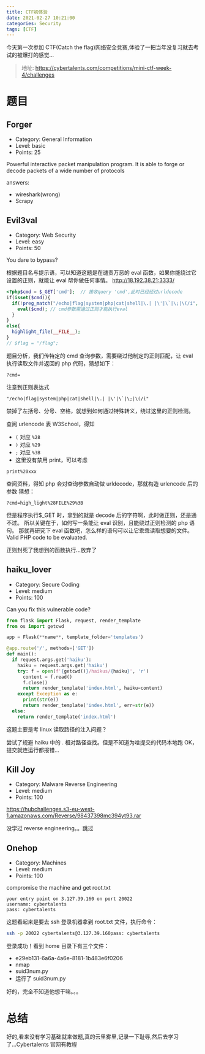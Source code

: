 ```yaml
---
title: CTF初体验
date: 2021-02-27 10:21:00
categories: Security
tags: [CTF]
---
```


今天第一次参加 CTF(Catch the flag)网络安全竞赛,体验了一把当年没复习就去考试的被爆打的感觉...

> 地址: https://cybertalents.com/competitions/mini-ctf-week-4/challenges

# 题目

## Forger

- Category: General Information
- Level: basic
- Points: 25

Powerful interactive packet manipulation program. It is able to forge or decode packets of a wide number of protocols

answers:

- wireshark(wrong)
- Scrapy

## Evil3val

- Category: Web Security
- Level: easy
- Points: 50

You dare to bypass?

根据题目名与提示语，可以知道这题是在谴责万恶的 eval 函数，如果你能绕过它设置的正则，就能让 eval 帮你做任何事情。
http://18.192.38.21:3333/

```php
<?php​$cmd = $_GET['cmd'];  // 接收query 'cmd',此时已经经过urldecode
​if(isset($cmd)){
  if(!preg_match("/echo|flag|system|php|cat|shell|\.| |\'|\`|\;|\(/i", $cmd)){
    eval($cmd); // cmd参数需通过正则才能执行eval
  }
}
else{
  highlight_file(__FILE__);
}​
// $flag = "/flag";
```

题目分析，我们传特定的 cmd 查询参数，需要绕过他制定的正则匹配，让 eval 执行读取文件并返回的 php 代码，猜想如下：

```
?cmd=
```

注意到正则表达式

```
"/echo|flag|system|php|cat|shell|\.| |\'|\`|\;|\(/i"
```

禁掉了左括号、分号、空格，就想到如何通过特殊转义，绕过这里的正则检测。

查阅 urlencode 表 W3School，得知

- `(` 对应 `%28`
- `)` 对应 `%29`
- `;` 对应 `%3B`
- 这里没有禁用 print，可以考虑

```
print%20xxx
```

查阅资料，得知 php 会对查询参数自动做 urldecode，那就构造 urlencode 后的参数
猜想：

```
?cmd=high_light%28FILE%29%3B
```

但是程序执行$\_GET 时，拿到的就是 decode 后的字符啊，此时做正则，还是通不过。
所以关键在于，如何写一条能让 eval 识别，且能绕过正则检测的 php 语句。
那就再研究下 eval 函数吧，怎么样的语句可以让它乖乖读取想要的文件。
Valid PHP code to be evaluated.

正则封死了我想到的函数执行...放弃了

## haiku_lover

- Category: Secure Coding
- Level: medium
- Points: 100

Can you fix this vulnerable code?

```python
from flask import Flask, request, render_template
from os import getcwd

app = Flask(**name**, template_folder='templates')​

@app.route('/', methods=['GET'])
def main():
  if request.args.get('haiku'):
    haiku = request.args.get('haiku')
    try: f = open(f'{getcwd()}/haikus/{haiku}', 'r')
      content = f.read()
      f.close()
      return render_template('index.html', haiku=content)
    except Exception as e:
      print(str(e))
      return render_template('index.html', err=str(e))
  else:
    return render_template('index.html')
```

这题主要是考 linux 读取路径的注入问题？

尝试了规避 haiku 中的 . 相对路径查找。但是不知道为啥提交的代码本地跑 OK，提交就连运行都报错...

## Kill Joy

- Category: Malware Reverse Engineering
- Level: medium
- Points: 100

https://hubchallenges.s3-eu-west-1.amazonaws.com/Reverse/98437398mc394yt93.rar

没学过 reverse engineering。。跳过

## Onehop

- Category: Machines
- Level: medium
- Points: 100

compromise the machine and get root.txt

```
your entry point on 3.127.39.160 on port 20022
username: cybertalents
pass: cybertalents
```

这题看起来是要去 ssh 登录机器拿到 root.txt 文件，执行命令：

```bash
ssh -p 20022 cybertalents@3.127.39.160pass: cybertalents
```

登录成功！看到 home 目录下有三个文件：

- e29eb131-6a6a-4a6e-8181-1b483e6f0206
- nmap
- suid3num.py
- 运行了 suid3num.py

好的，完全不知道他想干嘛。。。

# 总结

好的,看来没有学习基础就来做题,真的云里雾里,记录一下耻辱,然后去学习了...Cybertalents 官网有教程
